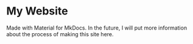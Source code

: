# My Website

Made with Material for MkDocs. In the future, I will put more information about the process of making this site here.